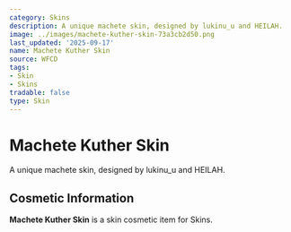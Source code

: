 ```yaml
---
category: Skins
description: A unique machete skin, designed by lukinu_u and HEILAH.
image: ../images/machete-kuther-skin-73a3cb2d50.png
last_updated: '2025-09-17'
name: Machete Kuther Skin
source: WFCD
tags:
- Skin
- Skins
tradable: false
type: Skin
---
```


# Machete Kuther Skin

A unique machete skin, designed by lukinu_u and HEILAH.

## Cosmetic Information

**Machete Kuther Skin** is a skin cosmetic item for Skins.

